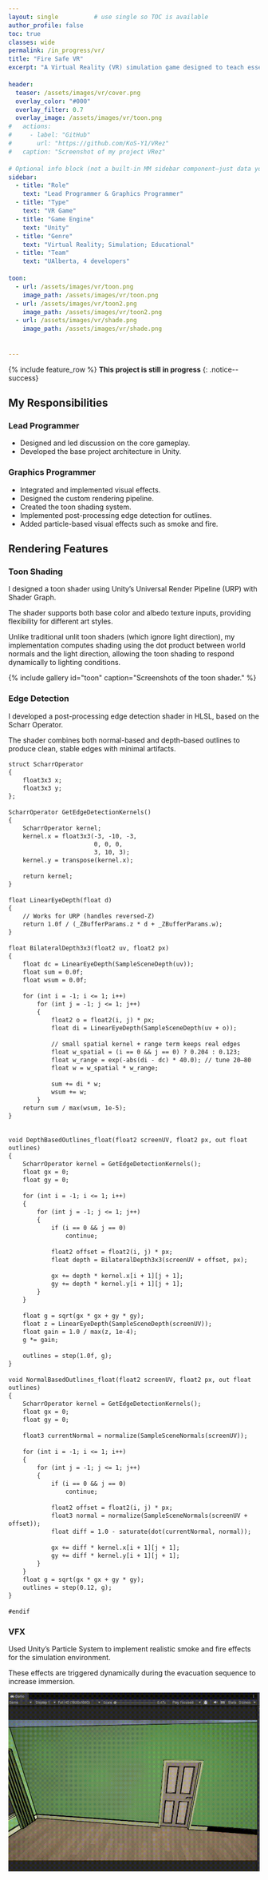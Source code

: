 ```yaml
---
layout: single          # use single so TOC is available
author_profile: false
toc: true
classes: wide
permalink: /in_progress/vr/
title: "Fire Safe VR"
excerpt: "A Virtual Reality (VR) simulation game designed to teach essential fire safety and evacuation procedures."

header:
  teaser: /assets/images/vr/cover.png 
  overlay_color: "#000"
  overlay_filter: 0.7
  overlay_image: /assets/images/vr/toon.png
#   actions:
#     - label: "GitHub"
#       url: "https://github.com/KoS-Y1/VRez"
#   caption: "Screenshot of my project VRez"

# Optional info block (not a built-in MM sidebar component—just data you can render manually if you want)
sidebar:
  - title: "Role"
    text: "Lead Programmer & Graphics Programmer"
  - title: "Type"
    text: "VR Game"
  - title: "Game Engine"
    text: "Unity"
  - title: "Genre"
    text: "Virtual Reality; Simulation; Educational"
  - title: "Team"
    text: "UAlberta, 4 developers"

toon:
  - url: /assets/images/vr/toon.png
    image_path: /assets/images/vr/toon.png
  - url: /assets/images/vr/toon2.png
    image_path: /assets/images/vr/toon2.png
  - url: /assets/images/vr/shade.png
    image_path: /assets/images/vr/shade.png


---
```


{% include feature_row %}
**This project is still in progress**
{: .notice--success}
 
## My Responsibilities

### Lead Programmer

+ Designed and led discussion on the core gameplay.
+ Developed the base project architecture in Unity.

### Graphics Programmer

+ Integrated and implemented visual effects. 
+ Designed the custom rendering pipeline.  
+ Created the toon shading system. 
+ Implemented post-processing edge detection for outlines.  
+ Added particle-based visual effects such as smoke and fire.

## Rendering Features

### Toon Shading
I designed a toon shader using Unity’s Universal Render Pipeline (URP) with Shader Graph.  

The shader supports both base color and albedo texture inputs, providing flexibility for different art styles.  

Unlike traditional unlit toon shaders (which ignore light direction), my implementation computes shading using the dot product between world normals and the light direction, allowing the toon shading to respond dynamically to lighting conditions.


{% include gallery id="toon" caption="Screenshots of the toon shader." %}

### Edge Detection
I developed a post-processing edge detection shader in HLSL, based on the Scharr Operator.  

The shader combines both normal-based and depth-based outlines to produce clean, stable edges with minimal artifacts.


```hlsl
struct ScharrOperator
{
    float3x3 x;
    float3x3 y;
};

ScharrOperator GetEdgeDetectionKernels()
{
    ScharrOperator kernel;
    kernel.x = float3x3(-3, -10, -3,
                        0, 0, 0,
                        3, 10, 3);
    kernel.y = transpose(kernel.x);

    return kernel;
}

float LinearEyeDepth(float d)
{
    // Works for URP (handles reversed-Z)
    return 1.0f / (_ZBufferParams.z * d + _ZBufferParams.w);
}

float BilateralDepth3x3(float2 uv, float2 px)
{
    float dc = LinearEyeDepth(SampleSceneDepth(uv));
    float sum = 0.0f;
    float wsum = 0.0f;

    for (int i = -1; i <= 1; i++)
        for (int j = -1; j <= 1; j++)
        {
            float2 o = float2(i, j) * px;
            float di = LinearEyeDepth(SampleSceneDepth(uv + o));

            // small spatial kernel + range term keeps real edges
            float w_spatial = (i == 0 && j == 0) ? 0.204 : 0.123;
            float w_range = exp(-abs(di - dc) * 40.0); // tune 20–80
            float w = w_spatial * w_range;

            sum += di * w;
            wsum += w;
        }
    return sum / max(wsum, 1e-5);
}


void DepthBasedOutlines_float(float2 screenUV, float2 px, out float outlines)
{
    ScharrOperator kernel = GetEdgeDetectionKernels();
    float gx = 0;
    float gy = 0;

    for (int i = -1; i <= 1; i++)
    {
        for (int j = -1; j <= 1; j++)
        {
            if (i == 0 && j == 0)
                continue;

            float2 offset = float2(i, j) * px;
            float depth = BilateralDepth3x3(screenUV + offset, px);

            gx += depth * kernel.x[i + 1][j + 1];
            gy += depth * kernel.y[i + 1][j + 1];
        }
    }

    float g = sqrt(gx * gx + gy * gy);
    float z = LinearEyeDepth(SampleSceneDepth(screenUV));
    float gain = 1.0 / max(z, 1e-4); 
    g *= gain;

    outlines = step(1.0f, g);
}

void NormalBasedOutlines_float(float2 screenUV, float2 px, out float outlines)
{
    ScharrOperator kernel = GetEdgeDetectionKernels();
    float gx = 0;
    float gy = 0;

    float3 currentNormal = normalize(SampleSceneNormals(screenUV));

    for (int i = -1; i <= 1; i++)
    {
        for (int j = -1; j <= 1; j++)
        {
            if (i == 0 && j == 0)
                continue;

            float2 offset = float2(i, j) * px;
            float3 normal = normalize(SampleSceneNormals(screenUV + offset));
            float diff = 1.0 - saturate(dot(currentNormal, normal));

            gx += diff * kernel.x[i + 1][j + 1];
            gy += diff * kernel.y[i + 1][j + 1];
        }
    }
    float g = sqrt(gx * gx + gy * gy);
    outlines = step(0.12, g);
}

#endif

```

### VFX

Used Unity’s Particle System to implement realistic smoke and fire effects for the simulation environment.

These effects are triggered dynamically during the evacuation sequence to increase immersion.

![Smoke Effect](/assets/images/vr/smoke_effect.gif)